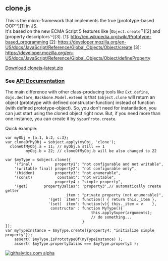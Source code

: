 ## clone.js

This is the micro-framework that implements the true [prototype-based OOP⠙][1] in JS.  
It's based on the new ECMA Script 5 features like [`Object.create`⠙][2] and [property descriptors⠙][3].
  [1]: http://en.wikipedia.org/wiki/Prototype-based_programming
  [2]: https://developer.mozilla.org/en-US/docs/JavaScript/Reference/Global_Objects/Object/create
  [3]: https://developer.mozilla.org/en-US/docs/JavaScript/Reference/Global_Objects/Object/defineProperty

[Download clonejs-latest.zip](http://github.com/quadroid/clonejs/archive/master.zip)

### See [API Documentation](http://quadroid.github.com/clonejs/symbols/%24object.html)

The main difference with other class-producing tools like `Ext.define`, `dojo.declare`, `Backbone.Model.extend`
is that `$object.clone` will return an object (prototype with defined constructor-function) instead of function (with defined prototype-object). So, you don't need for instantiation, you can just start using the cloned object right now. But, if you need more than one instance, you can create it by `$yourProto.create`.

Quick example:

    var myObj = {a:1, b:2, c:3};
    var cloneOfMyObj = $object.apply(myObj, 'clone');
      cloneOfMyObj.a = 11; // myObj.a still == 1
             myObj.b = 22; // cloneOfMyObj.b will be also changed to 22

    var $myType = $object.clone({
        '(final)          property1': "not configurable and not writable",
        '(writable final) property2': "not configurable only",
        '(hidden)         property3': "not enumerable",
        '(const)           constant': "not writable",
                          property4 : "simple property",
        '(get)       property3alias': 'property3',// automatically create getter
                              _item : "private property (not enumerable)",
                       '(get)  item': function() { return this._item },
                       '(set)  item': function(v){ this._item = v    },
                        constructor : function MyType(){
                                          this.applySuper(arguments);
                                          // do something...
                                      }
    });
    var myTypeInstance = $myType.create({property4: "initialize simple property"});
        assert( $myType.isPrototypeOf(myTypeInstance) );
        assert( $myType.property3alias === $myType.property3 );

[![githalytics.com alpha](https://cruel-carlota.pagodabox.com/3110be9614da5cb337ebd483c187010f "githalytics.com")](http://githalytics.com/quadroid/clonejs)